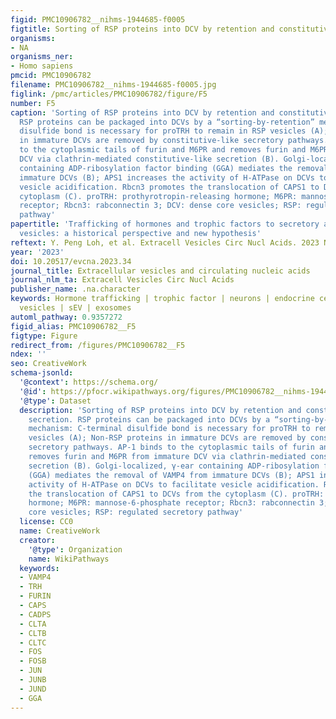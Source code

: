 ```yaml
---
figid: PMC10906782__nihms-1944685-f0005
figtitle: Sorting of RSP proteins into DCV by retention and constitutive-like secretion
organisms:
- NA
organisms_ner:
- Homo sapiens
pmcid: PMC10906782
filename: PMC10906782__nihms-1944685-f0005.jpg
figlink: /pmc/articles/PMC10906782/figure/F5
number: F5
caption: 'Sorting of RSP proteins into DCV by retention and constitutive-like secretion.
  RSP proteins can be packaged into DCVs by a “sorting-by-retention” mechanism: C-terminal
  disulfide bond is necessary for proTRH to remain in RSP vesicles (A); Non-RSP proteins
  in immature DCVs are removed by constitutive-like secretory pathways. AP-1 binds
  to the cytoplasmic tails of furin and M6PR and removes furin and M6PR from immature
  DCV via clathrin-mediated constitutive-like secretion (B). Golgi-localized, γ-ear
  containing ADP-ribosylation factor binding (GGA) mediates the removal of VAMP4 from
  immature DCVs (B); APS1 increases the activity of H-ATPase on DCVs to facilitate
  vesicle acidification. Rbcn3 promotes the translocation of CAPS1 to DCVs from the
  cytoplasm (C). proTRH: prothyrotropin-releasing hormone; M6PR: mannose-6-phosphate
  receptor; Rbcn3: rabconnectin 3; DCV: dense core vesicles; RSP: regulated secretory
  pathway'
papertitle: 'Trafficking of hormones and trophic factors to secretory and extracellular
  vesicles: a historical perspective and new hypothesis'
reftext: Y. Peng Loh, et al. Extracell Vesicles Circ Nucl Acids. 2023 Nov 23;4(4).
year: '2023'
doi: 10.20517/evcna.2023.34
journal_title: Extracellular vesicles and circulating nucleic acids
journal_nlm_ta: Extracell Vesicles Circ Nucl Acids
publisher_name: .na.character
keywords: Hormone trafficking | trophic factor | neurons | endocrine cells | extracellular
  vesicles | sEV | exosomes
automl_pathway: 0.9357272
figid_alias: PMC10906782__F5
figtype: Figure
redirect_from: /figures/PMC10906782__F5
ndex: ''
seo: CreativeWork
schema-jsonld:
  '@context': https://schema.org/
  '@id': https://pfocr.wikipathways.org/figures/PMC10906782__nihms-1944685-f0005.html
  '@type': Dataset
  description: 'Sorting of RSP proteins into DCV by retention and constitutive-like
    secretion. RSP proteins can be packaged into DCVs by a “sorting-by-retention”
    mechanism: C-terminal disulfide bond is necessary for proTRH to remain in RSP
    vesicles (A); Non-RSP proteins in immature DCVs are removed by constitutive-like
    secretory pathways. AP-1 binds to the cytoplasmic tails of furin and M6PR and
    removes furin and M6PR from immature DCV via clathrin-mediated constitutive-like
    secretion (B). Golgi-localized, γ-ear containing ADP-ribosylation factor binding
    (GGA) mediates the removal of VAMP4 from immature DCVs (B); APS1 increases the
    activity of H-ATPase on DCVs to facilitate vesicle acidification. Rbcn3 promotes
    the translocation of CAPS1 to DCVs from the cytoplasm (C). proTRH: prothyrotropin-releasing
    hormone; M6PR: mannose-6-phosphate receptor; Rbcn3: rabconnectin 3; DCV: dense
    core vesicles; RSP: regulated secretory pathway'
  license: CC0
  name: CreativeWork
  creator:
    '@type': Organization
    name: WikiPathways
  keywords:
  - VAMP4
  - TRH
  - FURIN
  - CAPS
  - CADPS
  - CLTA
  - CLTB
  - CLTC
  - FOS
  - FOSB
  - JUN
  - JUNB
  - JUND
  - GGA
---
```

